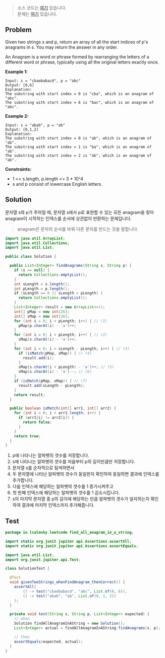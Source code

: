 > 소스 코드는 [여기](https://github.com/lcalmsky/leetcode/blob/master/src/main/java/io/lcalmsky/leetcode/find_all_anagrams_in_a_string/Solution.java) 있습니다.  
> 문제는 [여기](https://leetcode.com/problems/find-all-anagrams-in-a-string/) 있습니다.

## Problem

Given two strings s and p, return an array of all the start indices of p's anagrams in s. You may return the answer in any order.

An Anagram is a word or phrase formed by rearranging the letters of a different word or phrase, typically using all the original letters exactly once.


**Example 1:**
```text
Input: s = "cbaebabacd", p = "abc"
Output: [0,6]
Explanation:
The substring with start index = 0 is "cba", which is an anagram of "abc".
The substring with start index = 6 is "bac", which is an anagram of "abc".
```

**Example 2:**
```text
Input: s = "abab", p = "ab"
Output: [0,1,2]
Explanation:
The substring with start index = 0 is "ab", which is an anagram of "ab".
The substring with start index = 1 is "ba", which is an anagram of "ab".
The substring with start index = 2 is "ab", which is an anagram of "ab".
```

**Constraints:**

* 1 <= s.length, p.length <= 3 * 10^4
* s and p consist of lowercase English letters.

## Solution

문자열 s와 p가 주어질 때, 문자열 s에서 p로 표현할 수 있는 모든 anagram을 찾아 anagram이 시작하는 인덱스를 순서에 상관없이 반환하는 문제입니다.

> anagram은 문자의 순서를 바꿔 다른 문자를 만드는 것을 말합니다.

```java
import java.util.ArrayList;
import java.util.Collections;
import java.util.List;

public class Solution {

  public List<Integer> findAnagrams(String s, String p) {
    if (s == null) {
      return Collections.emptyList();
    }
    int sLength = s.length();
    int pLength = p.length();
    if (sLength == 0 || sLength < pLength) {
      return Collections.emptyList();
    }
    List<Integer> result = new ArrayList<>();
    int[] pMap = new int[26];
    int[] sMap = new int[26];
    for (int i = 0; i < pLength; i++) { // (1)
      pMap[p.charAt(i) - 'a']++;
    }
    for (int i = 0; i < pLength; i++) { // (2)
      sMap[s.charAt(i) - 'a']++;
    }
    for (int i = 0; i < sLength - pLength; i++) { // (3)
      if (isMatch(pMap, sMap)) { // (4)
        result.add(i);
      }
      sMap[s.charAt(i + pLength) - 'a']++; // (5)
      sMap[s.charAt(i) - 'a']--; // (6)
    }
    if (isMatch(pMap, sMap)) { // (7)
      result.add(sLength - pLength);
    }
    return result;
  }

  public boolean isMatch(int[] arr1, int[] arr2) {
    for (int i = 0; i < arr1.length; i++) {
      if (arr1[i] != arr2[i]) {
        return false;
      }
    }
    return true;
  }
}
```

1. p에 나타나는 알파벳의 갯수를 저장합니다.
2. s에 나타나는 알파벳의 갯수를 처음부터 p의 길이만큼만 저장합니다.
3. 문자열 s를 순차적으로 탐색하면서
4. 두 문자열에 나타난 알파벳의 갯수가 동일한지 확인하여 동일하면 결과에 인덱스를 추가합니다.
5. 다음 인덱스에 해당하는 알파벳의 갯수를 1 증가시켜주고
6. 첫 번째 인덱스에 해당하는 알파벳의 갯수를 1 감소시킵니다.
7. s의 마지막 문자열 중 p의 길이에 해당하는 만큼 알파벳의 갯수가 일치하는지 확인하여 결과에 마지막 인덱스까지 추가해줍니다.

## Test

```java
package io.lcalmsky.leetcode.find_all_anagram_in_a_string;

import static org.junit.jupiter.api.Assertions.assertAll;
import static org.junit.jupiter.api.Assertions.assertEquals;

import java.util.List;
import org.junit.jupiter.api.Test;

class SolutionTest {

  @Test
  void givenTwoStrings_whenFindAnagram_thenCorrect() {
    assertAll(
        () -> test("cbaebabacd", "abc", List.of(0, 6)),
        () -> test("abab", "ab", List.of(0, 1, 2))
    );
  }

  private void test(String s, String p, List<Integer> expected) {
    // when
    Solution findAllAnagramInAString = new Solution();
    List<Integer> actual = findAllAnagramInAString.findAnagrams(s, p);

    // then
    assertEquals(expected, actual);
  }
}
```